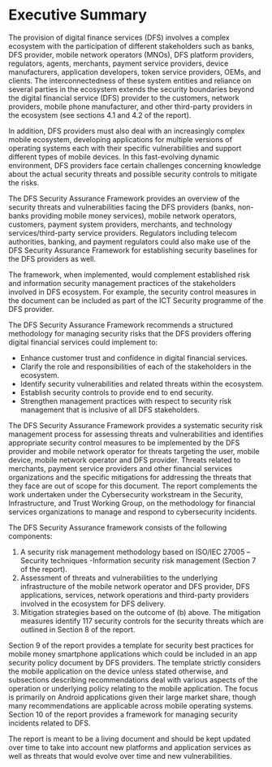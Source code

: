 # Executive Summary

The provision of digital finance services (DFS) involves a complex ecosystem with the participation of different stakeholders such as banks, DFS provider, mobile network operators (MNOs), DFS platform providers, regulators, agents, merchants, payment service providers, device manufacturers, application developers, token service providers, OEMs, and clients. The interconnectedness of these system entities and reliance on several parties in the ecosystem extends the security boundaries beyond the digital financial service (DFS) provider to the customers, network providers, mobile phone manufacturer, and other third-party providers in the ecosystem (see sections 4.1 and 4.2 of the report).

In addition, DFS providers must also deal with an increasingly complex mobile ecosystem, developing applications for multiple versions of operating systems each with their specific vulnerabilities and support different types of mobile devices. In this fast-evolving dynamic environment, DFS providers face certain challenges concerning knowledge about the actual security threats and possible security controls to mitigate the risks.

The DFS Security Assurance Framework provides an overview of the security threats and vulnerabilities facing the DFS providers (banks, non-banks providing mobile money services), mobile network operators, customers, payment system providers, merchants, and technology services/third-party service providers. Regulators including telecom authorities, banking, and payment regulators could also make use of the DFS Security Assurance Framework for establishing security baselines for the DFS providers as well.

The framework, when implemented, would complement established risk and information security management practices of the stakeholders involved in DFS ecosystem. For example, the security control measures in the document can be included as part of the ICT Security programme of the DFS provider.

The DFS Security Assurance Framework recommends a structured methodology for managing security risks that the DFS providers offering digital financial services could implement to:

* Enhance customer trust and confidence in digital financial services.
* Clarify the role and responsibilities of each of the stakeholders in the ecosystem.
* Identify security vulnerabilities and related threats within the ecosystem.
* Establish security controls to provide end to end security.
* Strengthen management practices with respect to security risk management that is inclusive of all DFS stakeholders.

The DFS Security Assurance Framework provides a systematic security risk management process for assessing threats and vulnerabilities and identifies appropriate security control measures to be implemented by the DFS provider and mobile network operator for threats targeting the user, mobile device, mobile network operator and DFS provider. Threats related to merchants, payment service providers and other financial services organizations and the specific mitigations for addressing the threats that they face are out of scope for this document. The report complements the work undertaken under the Cybersecurity workstream in the Security, Infrastructure, and Trust Working Group, on the methodology for financial services organizations to manage and respond to cybersecurity incidents.

&#x20;The DFS Security Assurance framework consists of the following components:

1. A security risk management methodology based on ISO/IEC 27005 –Security techniques -Information security risk management (Section 7 of the report).
2. Assessment of threats and vulnerabilities to the underlying infrastructure of the mobile network operator and DFS provider, DFS applications, services, network operations and third-party providers involved in the ecosystem for DFS delivery.
3. Mitigation strategies based on the outcome of (b) above. The mitigation measures identify 117 security controls for the security threats which are outlined in Section 8 of the report.

Section 9 of the report provides a template for security best practices for mobile money smartphone applications which could be included in an app security policy document by DFS providers. The template strictly considers the mobile application on the device unless stated otherwise, and subsections describing recommendations deal with various aspects of the operation or underlying policy relating to the mobile application. The focus is primarily on Android applications given their large market share, though many recommendations are applicable across mobile operating systems. Section 10 of the report provides a framework for managing security incidents related to DFS.&#x20;

The report is meant to be a living document and should be kept updated over time to take into account new platforms and application services as well as threats that would evolve over time and new vulnerabilities.
